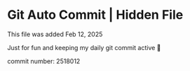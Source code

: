 # Git Auto Commit | Hidden File

This file was added Feb 12, 2025

Just for fun and keeping my daily git commit active 🤪

commit number: 2518012
